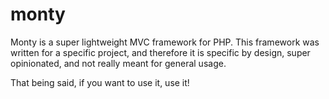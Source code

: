 # monty

Monty is a super lightweight MVC framework for PHP. This framework was written for a specific project,
and therefore it is specific by design, super opinionated, and not really meant for general usage.

That being said, if you want to use it, use it!

